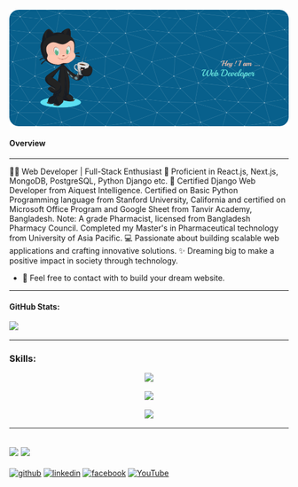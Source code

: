 
![Header](./github-header-image.png)
#### Overview
---
👨‍💻 Web Developer | Full-Stack Enthusiast
🌟 Proficient in React.js, Next.js, MongoDB, PostgreSQL, Python Django etc.
👯 Certified Django Web Developer from  Aiquest Intelligence. Certified on Basic Python Programming language from Stanford University, California and certified on Microsoft Office Program and Google Sheet from Tanvir Academy, Bangladesh.
Note: A grade Pharmacist, licensed from Bangladesh Pharmacy Council. Completed my Master's in Pharmaceutical technology from University of Asia Pacific.
💻 Passionate about building scalable web applications and crafting innovative solutions.
✨ Dreaming big to make a positive impact in society through technology.
- 💬 Feel free to contact with to build your dream website.
***

  #### GitHub Stats:
![](https://github-readme-stats.vercel.app/api/top-langs/?username=aristoxcel&theme=radical&border=false&include_all_commits=true&count_private=true&layout=compact)

---
<h3 align="left">Skills:</h3>
<p align="center">
  <a href="https://skillicons.dev">
    <img src="https://skillicons.dev/icons?i=html,css,bootstrap,tailwind,js,py" />
  </a>
</p>
<p align="center">
  <a href="https://skillicons.dev">
        <img src="https://skillicons.dev/icons?i=react,nextjs,express,django,mongodb,firebase" />
  </a>
</p>
<p align="center">
  <a href="https://skillicons.dev">
        <img src="https://skillicons.dev/icons?i=vscode,pycharm,figma" />
  </a>
</p>

---

![](https://github-readme-stats.vercel.app/api?username=aristoxcel&theme=radical&_border=false&include_all_commits=true&count_private=true)
![](https://github-readme-streak-stats.herokuapp.com/?user=aristoxcel&theme=radical&hide_border=false)
---
[<img src='https://cdn.jsdelivr.net/npm/simple-icons@3.0.1/icons/github.svg' alt='github' height='40'>](https://github.com/aristoxcel)  [<img src='https://cdn.jsdelivr.net/npm/simple-icons@3.0.1/icons/linkedin.svg' alt='linkedin' height='40'>](https://www.linkedin.com/in/aristoxcel/)  [<img src='https://cdn.jsdelivr.net/npm/simple-icons@3.0.1/icons/facebook.svg' alt='facebook' height='40'>](https://www.facebook.com/goldenboyrakib)  [<img src='https://cdn.jsdelivr.net/npm/simple-icons@3.0.1/icons/youtube.svg' alt='YouTube' height='40'>](https://www.youtube.com/channel/@RakibHasan-mx7dm)  


